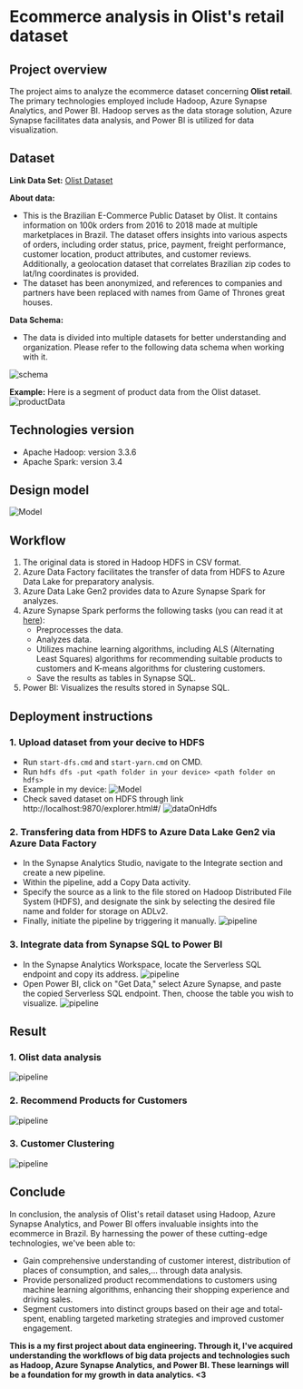 # Ecommerce analysis in Olist's retail dataset
## Project overview
The project aims to analyze the ecommerce dataset concerning **Olist retail**. The primary technologies employed include Hadoop, Azure Synapse Analytics, and Power BI. Hadoop serves as the data storage solution, Azure Synapse facilitates data analysis, and Power BI is utilized for data visualization.


## Dataset
**Link Data Set:** [Olist Dataset](https://www.kaggle.com/datasets/olistbr/brazilian-ecommerce?select=product_category_name_translation.csv)

**About data:**
- This is the Brazilian E-Commerce Public Dataset by Olist. It contains information on 100k orders from 2016 to 2018 made at multiple marketplaces in Brazil. The dataset offers insights into various aspects of orders, including order status, price, payment, freight performance, customer location, product attributes, and customer reviews. Additionally, a geolocation dataset that correlates Brazilian zip codes to lat/lng coordinates is provided.
- The dataset has been anonymized, and references to companies and partners have been replaced with names from Game of Thrones great houses.

**Data Schema:**
- The data is divided into multiple datasets for better understanding and organization. Please refer to the following data schema when working with it.

![schema](picture/dataschema.png)

**Example:**
Here is a segment of product data from the Olist dataset.
![productData](picture/productData.png)

## Technologies version
- Apache Hadoop: version 3.3.6
- Apache Spark: version 3.4

## Design model
![Model](picture/ModelDesign.png)

## Workflow
1. The original data is stored in Hadoop HDFS in CSV format.
2. Azure Data Factory facilitates the transfer of data from HDFS to Azure Data Lake for preparatory analysis.
3. Azure Data Lake Gen2 provides data to Azure Synapse Spark for analyzes.
4. Azure Synapse Spark performs the following tasks (you can read it at [here](analysisInSynapse.ipynb)):
   - Preprocesses the data.
   - Analyzes data.
   - Utilizes machine learning algorithms, including ALS (Alternating Least Squares) algorithms for recommending suitable products to customers and K-means algorithms for clustering customers.
   - Save the results as tables in Synapse SQL.
5. Power BI: Visualizes the results stored in Synapse SQL.

## Deployment instructions
### 1. Upload dataset from your decive to HDFS
- Run `start-dfs.cmd` and `start-yarn.cmd` on CMD.
- Run `hdfs dfs -put <path folder in your device> <path folder on hdfs>`
- Example in my device:
![Model](picture/uploadDataset.png)
- Check saved dataset on HDFS through link http://localhost:9870/explorer.html#/
![dataOnHdfs](picture/dataOnHdfs.png)

### 2. Transfering data from HDFS to Azure Data Lake Gen2 via Azure Data Factory
- In the Synapse Analytics Studio, navigate to the Integrate section and create a new pipeline.
- Within the pipeline, add a Copy Data activity. 
- Specify the source as a link to the file stored on Hadoop Distributed File System (HDFS), and designate the sink by selecting the desired file name and folder for storage on ADLv2.
- Finally, initiate the pipeline by triggering it manually.
![pipeline](picture/pipeline.png)

### 3. Integrate data from Synapse SQL to Power BI
- In the Synapse Analytics Workspace, locate the Serverless SQL endpoint and copy its address.
![pipeline](picture/linksqlserver.png)
- Open Power BI, click on "Get Data," select Azure Synapse, and paste the copied Serverless SQL endpoint. Then, choose the table you wish to visualize.
![pipeline](picture/connectPowerbi.png)

## Result
### 1. Olist data analysis
![pipeline](picture/statistical.png)
### 2. Recommend Products for Customers
![pipeline](picture/recommendProduct.png)
### 3. Customer Clustering
![pipeline](picture/customerClustering.png)

## Conclude
In conclusion, the analysis of Olist's retail dataset using Hadoop, Azure Synapse Analytics, and Power BI offers invaluable insights into the ecommerce in Brazil. By harnessing the power of these cutting-edge technologies, we've been able to:
- Gain comprehensive understanding of customer interest, distribution of places of consumption, and sales,... through data analysis.
- Provide personalized product recommendations to customers using machine learning algorithms, enhancing their shopping experience and driving sales.
- Segment customers into distinct groups based on their age and total-spent, enabling targeted marketing strategies and improved customer engagement.

**This is a my first project about data engineering. Through it, I've acquired understanding the workflows of big data projects and technologies such as Hadoop, Azure Synapse Analytics, and Power BI. These learnings will be a foundation for my growth in data analytics. <3**